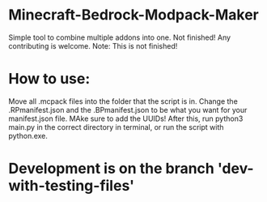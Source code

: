 # Minecraft-Bedrock-Modpack-Maker
Simple tool to combine multiple addons into one. Not finished! Any contributing is welcome.
Note: This is not finished!
# How to use:
Move all .mcpack files into the folder that the script is in. Change the .RPmanifest.json and the .BPmanifest.json to be what you want for your manifest.json file. MAke sure to add the UUIDs!
After this, run python3 main.py in the correct directory in terminal, or run the script with python.exe.

# Development is on the branch 'dev-with-testing-files'
